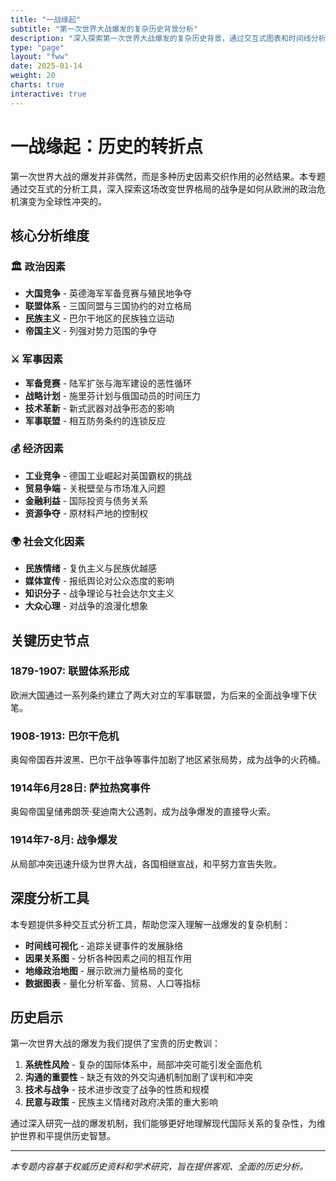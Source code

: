 ```yaml
---
title: "一战缘起"
subtitle: "第一次世界大战爆发的复杂历史背景分析"
description: "深入探索第一次世界大战爆发的复杂历史背景，通过交互式图表和时间线分析大国纷争、巴尔干危机和萨拉热窝事件的深层原因"
type: "page"
layout: "fww"
date: 2025-01-14
weight: 20
charts: true
interactive: true
---
```


# 一战缘起：历史的转折点

第一次世界大战的爆发并非偶然，而是多种历史因素交织作用的必然结果。本专题通过交互式的分析工具，深入探索这场改变世界格局的战争是如何从欧洲的政治危机演变为全球性冲突的。

## 核心分析维度

### 🏛️ 政治因素
- **大国竞争** - 英德海军军备竞赛与殖民地争夺
- **联盟体系** - 三国同盟与三国协约的对立格局
- **民族主义** - 巴尔干地区的民族独立运动
- **帝国主义** - 列强对势力范围的争夺

### ⚔️ 军事因素
- **军备竞赛** - 陆军扩张与海军建设的恶性循环
- **战略计划** - 施里芬计划与俄国动员的时间压力
- **技术革新** - 新式武器对战争形态的影响
- **军事联盟** - 相互防务条约的连锁反应

### 💰 经济因素
- **工业竞争** - 德国工业崛起对英国霸权的挑战
- **贸易争端** - 关税壁垒与市场准入问题
- **金融利益** - 国际投资与债务关系
- **资源争夺** - 原材料产地的控制权

### 🌍 社会文化因素
- **民族情绪** - 复仇主义与民族优越感
- **媒体宣传** - 报纸舆论对公众态度的影响
- **知识分子** - 战争理论与社会达尔文主义
- **大众心理** - 对战争的浪漫化想象

## 关键历史节点

### 1879-1907: 联盟体系形成
欧洲大国通过一系列条约建立了两大对立的军事联盟，为后来的全面战争埋下伏笔。

### 1908-1913: 巴尔干危机
奥匈帝国吞并波黑、巴尔干战争等事件加剧了地区紧张局势，成为战争的火药桶。

### 1914年6月28日: 萨拉热窝事件
奥匈帝国皇储弗朗茨·斐迪南大公遇刺，成为战争爆发的直接导火索。

### 1914年7-8月: 战争爆发
从局部冲突迅速升级为世界大战，各国相继宣战，和平努力宣告失败。

## 深度分析工具

本专题提供多种交互式分析工具，帮助您深入理解一战爆发的复杂机制：

- **时间线可视化** - 追踪关键事件的发展脉络
- **因果关系图** - 分析各种因素之间的相互作用
- **地缘政治地图** - 展示欧洲力量格局的变化
- **数据图表** - 量化分析军备、贸易、人口等指标

## 历史启示

第一次世界大战的爆发为我们提供了宝贵的历史教训：

1. **系统性风险** - 复杂的国际体系中，局部冲突可能引发全面危机
2. **沟通的重要性** - 缺乏有效的外交沟通机制加剧了误判和冲突
3. **技术与战争** - 技术进步改变了战争的性质和规模
4. **民意与政策** - 民族主义情绪对政府决策的重大影响

通过深入研究一战的爆发机制，我们能够更好地理解现代国际关系的复杂性，为维护世界和平提供历史智慧。

---

*本专题内容基于权威历史资料和学术研究，旨在提供客观、全面的历史分析。*
